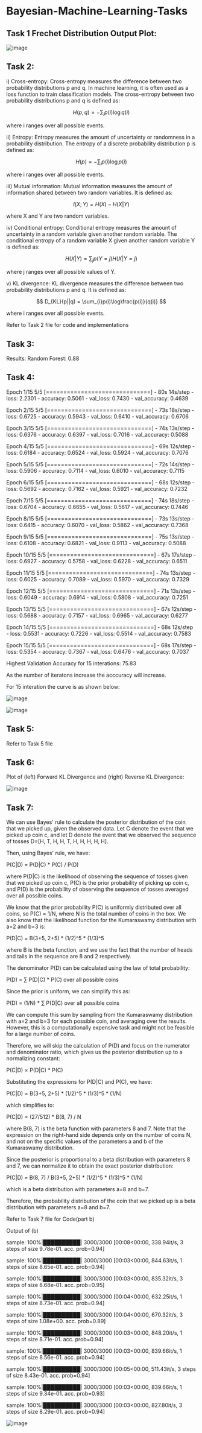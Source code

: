 # Bayesian-Machine-Learning-Tasks

## Task 1 Frechet Distribution Output Plot:



![image](https://user-images.githubusercontent.com/77116750/222972533-e09cb6d2-c079-424e-8c98-78e91b4832b7.png)


## Task 2:

 i) Cross-entropy: Cross-entropy measures the difference between two probability distributions p and q. In machine learning, it is often used as a loss function to train classification models. The cross-entropy between two probability distributions p and q is defined as:

$$ H(p, q) = -\sum_{i}p(i)\log q(i) $$

where i ranges over all possible events.

ii) Entropy: Entropy measures the amount of uncertainty or randomness in a probability distribution. The entropy of a discrete probability distribution p is defined as:

$$ H(p) = -\sum_{i}p(i)\log p(i) $$

where i ranges over all possible events.

iii) Mutual information: Mutual information measures the amount of information shared between two random variables. It is defined as:

$$ I(X; Y) = H(X) - H(X|Y) $$

where X and Y are two random variables.

iv) Conditional entropy: Conditional entropy measures the amount of uncertainty in a random variable given another random variable. The conditional entropy of a random variable X given another random variable Y is defined as:

$$ H(X|Y) = \sum_{j}p(Y=j)H(X|Y=j) $$

where j ranges over all possible values of Y.

v) KL divergence: KL divergence measures the difference between two probability distributions p and q. It is defined as:

$$ D_{KL}(p||q) = \sum_{i}p(i)\log\frac{p(i)}{q(i)} $$

where i ranges over all possible events.

Refer to Task 2 file for code and implementations

## Task 3:

Results:
Random Forest: 0.88

## Task 4:

Epoch 1/15
5/5 [==============================] - 80s 14s/step - loss: 2.2301 - accuracy: 0.5061 - val_loss: 0.7430 - val_accuracy: 0.4639

Epoch 2/15
5/5 [==============================] - 73s 18s/step - loss: 0.6725 - accuracy: 0.5943 - val_loss: 0.6410 - val_accuracy: 0.6706

Epoch 3/15
5/5 [==============================] - 74s 13s/step - loss: 0.6376 - accuracy: 0.6397 - val_loss: 0.7016 - val_accuracy: 0.5088

Epoch 4/15
5/5 [==============================] - 69s 12s/step - loss: 0.6184 - accuracy: 0.6524 - val_loss: 0.5924 - val_accuracy: 0.7076

Epoch 5/15
5/5 [==============================] - 72s 14s/step - loss: 0.5906 - accuracy: 0.7114 - val_loss: 0.6010 - val_accuracy: 0.7115

Epoch 6/15
5/5 [==============================] - 68s 12s/step - loss: 0.5692 - accuracy: 0.7162 - val_loss: 0.5921 - val_accuracy: 0.7232

Epoch 7/15
5/5 [==============================] - 74s 18s/step - loss: 0.6704 - accuracy: 0.6655 - val_loss: 0.5617 - val_accuracy: 0.7446

Epoch 8/15
5/5 [==============================] - 73s 13s/step - loss: 0.6415 - accuracy: 0.6070 - val_loss: 0.5862 - val_accuracy: 0.7368

Epoch 9/15
5/5 [==============================] - 75s 13s/step - loss: 0.6108 - accuracy: 0.6821 - val_loss: 0.9113 - val_accuracy: 0.5088

Epoch 10/15
5/5 [==============================] - 67s 17s/step - loss: 0.6927 - accuracy: 0.5758 - val_loss: 0.6228 - val_accuracy: 0.6511

Epoch 11/15
5/5 [==============================] - 74s 13s/step - loss: 0.6025 - accuracy: 0.7089 - val_loss: 0.5970 - val_accuracy: 0.7329

Epoch 12/15
5/5 [==============================] - 71s 13s/step - loss: 0.6049 - accuracy: 0.6914 - val_loss: 0.5808 - val_accuracy: 0.7251

Epoch 13/15
5/5 [==============================] - 67s 12s/step - loss: 0.5688 - accuracy: 0.7157 - val_loss: 0.6965 - val_accuracy: 0.6277

Epoch 14/15
5/5 [==============================] - 68s 12s/step - loss: 0.5531 - accuracy: 0.7226 - val_loss: 0.5514 - val_accuracy: 0.7583

Epoch 15/15
5/5 [==============================] - 68s 17s/step - loss: 0.5354 - accuracy: 0.7367 - val_loss: 0.6476 - val_accuracy: 0.7037

Highest Validation Accuracy for 15 interations:
75.83

As the number of iteratons increase the acccuracy will increase.


For 15 interation the curve is as shown below:

![image](https://user-images.githubusercontent.com/77116750/222973686-1c09d6d5-9396-4ac0-90b8-b44711861e32.png)


![image](https://user-images.githubusercontent.com/77116750/222973509-40689988-1f7e-4cff-8734-6ba9b5124040.png)


## Task 5:
Refer to Task 5 file

## Task 6:

Plot of (left) Forward KL Divergence and (right) Reverse KL Divergence:


![image](https://user-images.githubusercontent.com/77116750/222972697-b0820cdf-d28f-4cdd-a8bc-3d958aa26981.png)

## Task 7:

We can use Bayes' rule to calculate the posterior distribution of the coin that we picked up, given the observed data. Let C denote the event that we picked up coin c, and let D denote the event that we observed the sequence of tosses D=[H, T, H, H, T, H, H, H, H, H].

Then, using Bayes' rule, we have:

P(C|D) = P(D|C) * P(C) / P(D)

where P(D|C) is the likelihood of observing the sequence of tosses given that we picked up coin c, P(C) is the prior probability of picking up coin c, and P(D) is the probability of observing the sequence of tosses averaged over all possible coins.

We know that the prior probability P(C) is uniformly distributed over all coins, so P(C) = 1/N, where N is the total number of coins in the box. We also know that the likelihood function for the Kumaraswamy distribution with a=2 and b=3 is:

P(D|C) = B(3+5, 2+5) * (1/2)^5 * (1/3)^5

where B is the beta function, and we use the fact that the number of heads and tails in the sequence are 8 and 2 respectively.

The denominator P(D) can be calculated using the law of total probability:

P(D) = ∑ P(D|C) * P(C) over all possible coins

Since the prior is uniform, we can simplify this as:

P(D) = (1/N) * ∑ P(D|C) over all possible coins

We can compute this sum by sampling from the Kumaraswamy distribution with a=2 and b=3 for each possible coin, and averaging over the results. However, this is a computationally expensive task and might not be feasible for a large number of coins.

Therefore, we will skip the calculation of P(D) and focus on the numerator and denominator ratio, which gives us the posterior distribution up to a normalizing constant:

P(C|D) ∝ P(D|C) * P(C)

Substituting the expressions for P(D|C) and P(C), we have:

P(C|D) ∝ B(3+5, 2+5) * (1/2)^5 * (1/3)^5 * (1/N)

which simplifies to:

P(C|D) ∝ (27/512) * B(8, 7) / N

where B(8, 7) is the beta function with parameters 8 and 7. Note that the expression on the right-hand side depends only on the number of coins N, and not on the specific values of the parameters a and b of the Kumaraswamy distribution.

Since the posterior is proportional to a beta distribution with parameters 8 and 7, we can normalize it to obtain the exact posterior distribution:

P(C|D) = B(8, 7) / B(3+5, 2+5) * (1/2)^5 * (1/3)^5 * (1/N)

which is a beta distribution with parameters a=8 and b=7.

Therefore, the probability distribution of the coin that we picked up is a beta distribution with parameters a=8 and b=7.

Refer to Task 7 file for Code(part b)

Output of (b)


sample: 100%|██████████| 3000/3000 [00:08<00:00, 338.94it/s, 3 steps of size 9.78e-01. acc. prob=0.94]

sample: 100%|██████████| 3000/3000 [00:03<00:00, 844.63it/s, 1 steps of size 8.65e-01. acc. prob=0.94]

sample: 100%|██████████| 3000/3000 [00:03<00:00, 835.32it/s, 3 steps of size 8.68e-01. acc. prob=0.95]

sample: 100%|██████████| 3000/3000 [00:04<00:00, 632.25it/s, 1 steps of size 8.73e-01. acc. prob=0.94]

sample: 100%|██████████| 3000/3000 [00:04<00:00, 670.32it/s, 3 steps of size 1.08e+00. acc. prob=0.89]

sample: 100%|██████████| 3000/3000 [00:03<00:00, 848.20it/s, 1 steps of size 8.71e-01. acc. prob=0.94] 

sample: 100%|██████████| 3000/3000 [00:03<00:00, 839.66it/s, 1 steps of size 8.56e-01. acc. prob=0.94]

sample: 100%|██████████| 3000/3000 [00:05<00:00, 511.43it/s, 3 steps of size 8.43e-01. acc. prob=0.94]

sample: 100%|██████████| 3000/3000 [00:03<00:00, 839.66it/s, 1 steps of size 9.34e-01. acc. prob=0.93]

sample: 100%|██████████| 3000/3000 [00:03<00:00, 827.80it/s, 3 steps of size 8.29e-01. acc. prob=0.94] 



![image](https://user-images.githubusercontent.com/77116750/222972796-0d909010-0b1e-4848-923e-8d41ff460d47.png)



